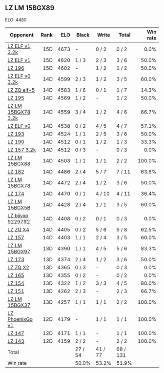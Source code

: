 ## LZ LM 15BGX89 ##

ELO: 4480

Opponent | Rank | ELO | Black | Write | Total | Win rate
---------|-----:|----:|-------|-------|-------|-------:
[LZ ELF v1 3.2k](LZ%20ELF%20v1%203.2k.md) | 15D | 4673 | - | 0 / 2 | 0 / 2 | 0.0%
[LZ ELF v1](LZ%20ELF%20v1.md) | 15D | 4620 | 1 / 3 | 2 / 3 | 3 / 6 | 50.0%
[LZ 196](LZ%20196.md) | 15D | 4602 | - | 1 / 2 | 1 / 2 | 50.0%
[LZ ELF v0 3.2k](LZ%20ELF%20v0%203.2k.md) | 14D | 4599 | 2 / 3 | 1 / 2 | 3 / 5 | 60.0%
[LZ ZQ elf-5](LZ%20ZQ%20elf-5.md) | 14D | 4583 | 1 / 6 | 0 / 1 | 1 / 7 | 14.3%
[LZ 195](LZ%20195.md) | 14D | 4569 | 1 / 2 | - | 1 / 2 | 50.0%
[LZ LM 15BGX78 3.2k](LZ%20LM%2015BGX78%203.2k.md) | 14D | 4559 | 3 / 4 | 1 / 2 | 4 / 6 | 66.7%
[LZ ELF v0](LZ%20ELF%20v0.md) | 14D | 4538 | 0 / 2 | 4 / 5 | 4 / 7 | 57.1%
[LZ 193](LZ%20193.md) | 14D | 4524 | 1 / 1 | 2 / 5 | 3 / 6 | 50.0%
[LZ 190](LZ%20190.md) | 14D | 4512 | 0 / 1 | 1 / 2 | 1 / 3 | 33.3%
[LZ 157 3.2k](LZ%20157%203.2k.md) | 14D | 4512 | 0 / 3 | - | 0 / 3 | 0.0%
[LZ LM 15BGX88](LZ%20LM%2015BGX88.md) | 14D | 4503 | 1 / 1 | 1 / 1 | 2 / 2 | 100.0%
[LZ 182](LZ%20182.md) | 14D | 4486 | 2 / 4 | 5 / 7 | 7 / 11 | 63.6%
[LZ LM 15BGX78](LZ%20LM%2015BGX78.md) | 14D | 4472 | 2 / 4 | 1 / 2 | 3 / 6 | 50.0%
[LZ 174](LZ%20174.md) | 14D | 4470 | 0 / 1 | 4 / 10 | 4 / 11 | 36.4%
[LZ LM 15BGX5B](LZ%20LM%2015BGX5B.md) | 14D | 4428 | 2 / 4 | 1 / 1 | 3 / 5 | 60.0%
[LZ bjiyxo 92297ff2](LZ%20bjiyxo%2092297ff2.md) | 14D | 4408 | 0 / 2 | 0 / 1 | 0 / 3 | 0.0%
[LZ ZQ X4](LZ%20ZQ%20X4.md) | 14D | 4405 | 0 / 2 | 5 / 6 | 5 / 8 | 62.5%
[LZ 157](LZ%20157.md) | 14D | 4403 | 1 / 1 | 2 / 4 | 3 / 5 | 60.0%
[LZ LM 15BGX97](LZ%20LM%2015BGX97.md) | 13D | 4390 | 1 / 1 | 4 / 5 | 5 / 6 | 83.3%
[LZ 173](LZ%20173.md) | 13D | 4374 | 2 / 4 | 1 / 2 | 3 / 6 | 50.0%
[LZ ZQ X2](LZ%20ZQ%20X2.md) | 13D | 4365 | 0 / 3 | - | 0 / 3 | 0.0%
[LZ 165](LZ%20165.md) | 13D | 4355 | 0 / 2 | - | 0 / 2 | 0.0%
[LZ 154](LZ%20154.md) | 13D | 4322 | 1 / 2 | 3 / 3 | 4 / 5 | 80.0%
[LZ 151](LZ%20151.md) | 13D | 4262 | 2 / 3 | - | 2 / 3 | 66.7%
[LZ LM 15BGX37](LZ%20LM%2015BGX37.md) | 13D | 4257 | 1 / 1 | 1 / 1 | 2 / 2 | 100.0%
[LZ PhoenixGo v1](LZ%20PhoenixGo%20v1.md) | 12D | 4179 | - | 1 / 1 | 1 / 1 | 100.0%
[LZ 147](LZ%20147.md) | 12D | 4171 | 1 / 1 | - | 1 / 1 | 100.0%
[LZ 143](LZ%20143.md) | 12D | 4159 | 2 / 2 | - | 2 / 2 | 100.0%
Total | | | 27 / 54 | 41 / 77 | 68 / 131 | 
Win rate| | | 50.0% | 53.2% | 51.9% | 
